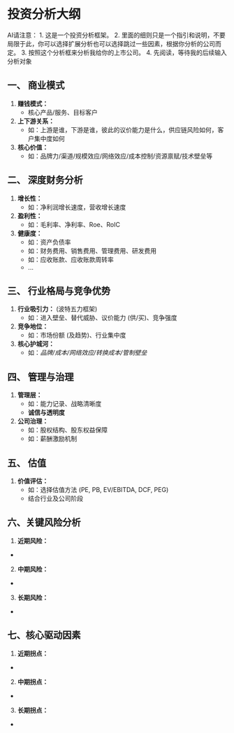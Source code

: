 # 投资分析大纲
AI请注意：
    1. 这是一个投资分析框架。
    2. 里面的细则只是一个指引和说明，不要局限于此，你可以选择扩展分析也可以选择跳过一些因素，根据你分析的公司而定。
    3. 按照这个分析框来分析我给你的上市公司。
    4. 先阅读，等待我的后续输入分析对象

## 一、 商业模式
1.  ​**赚钱模式：​**​
    *   核心产品/服务、目标客户
2.  ​**上下游关系：​**​ 
    *   如：上游是谁，下游是谁，彼此的议价能力是什么，供应链风险如何，客户集中度如何
3.  ​**核心价值：​**​ 
    *   如：品牌力/渠道/规模效应/网络效应/成本控制/资源禀赋/技术壁垒等

  


## 二、 深度财务分析

1.  ​**增长性：​**​
    *   如：净利润增长速度，营收增长速度
2.  ​**盈利性：​**​
    *   如：毛利率、净利率、Roe、RoIC
2.  ​**健康度：​**​
    *   如：资产负债率
    *   如：财务费用、销售费用、管理费用、研发费用
    *   如：应收账款、应收账款周转率
    *   ...



## 三、 行业格局与竞争优势
1.  ​**行业吸引力：​**​ (波特五力框架)
    *   如：进入壁垒、替代威胁、议价能力 (供/买)、竞争强度
2.  ​**竞争地位：​**​
    *   如：市场份额 (及趋势)、行业集中度
3.  ​**核心护城河：​**​
    *   如：*品牌/成本/网络效应/转换成本/管制壁垒*



## 四、 管理与治理
1.  ​**管理层：​**​
    *   如：能力记录、战略清晰度
    *   ​**诚信与透明度**​
2.  ​**公司治理：​**​
    *   如：股权结构、股东权益保障
    *   如：薪酬激励机制



## 五、 估值
1.  ​**价值评估：​**​
    *   如：选择估值方法 (PE, PB, EV/EBITDA, DCF, PEG)
    *   结合行业及公司阶段

## 六、关键风险分析
1.  ​**近期风险：​**​
   *   
2.  ​**中期风险：​**​
   *   
3.  ​**长期风险：​**​
   *   

## 七、核心驱动因素
1.  ​**近期拐点：​**​
   *   
2.  ​**中期拐点：​**​
   *   
3.  ​**长期拐点：​**​
   *   